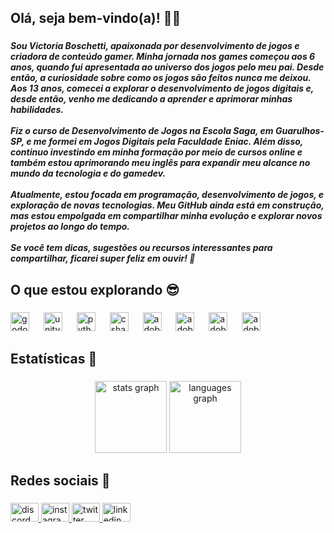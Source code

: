 <h2 align="left">Olá, seja bem-vindo(a)! 👋🏼</h2>

###

<h5 align="left">Sou Victoria Boschetti, apaixonada por desenvolvimento de jogos e criadora de conteúdo gamer. Minha jornada nos games começou aos 6 anos, quando fui apresentada ao universo dos jogos pelo meu pai. Desde então, a curiosidade sobre como os jogos são feitos nunca me deixou. Aos 13 anos, comecei a explorar o desenvolvimento de jogos digitais e, desde então, venho me dedicando a aprender e aprimorar minhas habilidades.<br><br>Fiz o curso de Desenvolvimento de Jogos na Escola Saga, em Guarulhos-SP, e me formei em Jogos Digitais pela Faculdade Eniac. Além disso, continuo investindo em minha formação por meio de cursos online e também estou aprimorando meu inglês para expandir meu alcance no mundo da tecnologia e do gamedev.<br><br>Atualmente, estou focada em programação, desenvolvimento de jogos, e exploração de novas tecnologias. Meu GitHub ainda está em construção, mas estou empolgada em compartilhar minha evolução e explorar novos projetos ao longo do tempo.<br><br>Se você tem dicas, sugestões ou recursos interessantes para compartilhar, ficarei super feliz em ouvir! 🚀</h5>

###

<h2 align="left">O que estou explorando 😎</h2>

###

<div align="left">
  <img src="https://cdn.jsdelivr.net/gh/devicons/devicon/icons/godot/godot-original.svg" height="30" alt="godot logo"  />
  <img width="15" />
  <img src="https://cdn.jsdelivr.net/gh/devicons/devicon/icons/unity/unity-original.svg" height="30" alt="unity logo"  />
  <img width="15" />
  <img src="https://cdn.jsdelivr.net/gh/devicons/devicon/icons/python/python-original.svg" height="30" alt="python logo"  />
  <img width="15" />
  <img src="https://cdn.jsdelivr.net/gh/devicons/devicon/icons/csharp/csharp-original.svg" height="30" alt="csharp logo"  />
  <img width="15" />
  <img src="https://skillicons.dev/icons?i=pr" height="30" alt="adobepremierepro logo"  />
  <img width="15" />
  <img src="https://skillicons.dev/icons?i=ae" height="30" alt="adobeaftereffects logo"  />
  <img width="15" />
  <img src="https://skillicons.dev/icons?i=ps" height="30" alt="adobephotoshop logo"  />
  <img width="15" />
  <img src="https://skillicons.dev/icons?i=ai" height="30" alt="adobeillustrator logo"  />
</div>

###

<h2 align="left">Estatísticas 🥳</h2>

###

<div align="center">
  <img src="https://github-readme-stats.vercel.app/api?username=ViihBoschetti&hide_title=true&hide_rank=false&show_icons=true&include_all_commits=true&count_private=true&disable_animations=false&theme=github_dark&locale=pt-br&hide_border=true&order=1" height="115" alt="stats graph"  />
  <img src="https://github-readme-stats.vercel.app/api/top-langs?username=ViihBoschetti&locale=pt-br&hide_title=true&layout=compact&card_width=320&langs_count=4&theme=github_dark&hide_border=true&order=2" height="115" alt="languages graph"  />
</div>

###

<h2 align="left">Redes sociais 🤗</h2>

###

<div align="left">
  <a href="https://discord.gg/6qrNc3x78K" target="_blank">
    <img src="https://raw.githubusercontent.com/maurodesouza/profile-readme-generator/master/src/assets/icons/social/discord/default.svg" width="45" height="30" alt="discord logo"  />
  </a>
  <a href="https://www.instagram.com/viih.vnc/" target="_blank">
    <img src="https://raw.githubusercontent.com/maurodesouza/profile-readme-generator/master/src/assets/icons/social/instagram/default.svg" width="45" height="30" alt="instagram logo"  />
  </a>
  <a href="https://x.com/viihvnc" target="_blank">
    <img src="https://raw.githubusercontent.com/maurodesouza/profile-readme-generator/master/src/assets/icons/social/twitter/default.svg" width="45" height="30" alt="twitter logo"  />
  </a>
  <img src="https://raw.githubusercontent.com/maurodesouza/profile-readme-generator/master/src/assets/icons/social/linkedin/default.svg" width="45" height="30" alt="linkedin logo"  />
</div>

###
